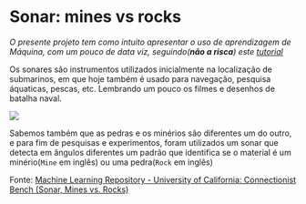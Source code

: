 # Sonar: mines vs rocks
<em>O presente projeto tem como intuito apresentar o  uso de aprendizagem de Máquina, com um pouco de data viz, seguindo(<strong>não a risca</strong>) este [tutorial](https://youtu.be/fiz1ORTBGpY)</em>

Os sonares são instrumentos utilizados inicialmente na localização de submarinos, em que hoje também é usado para navegação, pesquisa áquaticas, pescas, etc. Lembrando um pouco os filmes e desenhos de batalha naval.

<img src="https://media0.giphy.com/media/l2Je1VeTWJKWKtsAw/giphy.gif?cid=ecf05e470ehml759ukd1o223k82e3zjglf3dnnxenw4xrojk&rid=giphy.gif&ct=g">

Sabemos também que as pedras e os minérios são diferentes um do outro, e para fim de pesquisas e experimentos, foram utilizados um sonar que detecta em ângulos diferentes um padrão que identifica se o material é um minério(`Mine` em inglês) ou uma pedra(`Rock` em inglês)

Fonte: [Machine Learning Repository - University of California: 
Connectionist Bench (Sonar, Mines vs. Rocks)](https://archive.ics.uci.edu/ml/datasets/Connectionist+Bench+%28Sonar%2C+Mines+vs.+Rocks%29)
